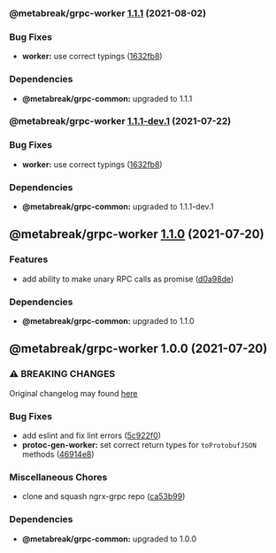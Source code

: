 ### @metabreak/grpc-worker [1.1.1](https://github.com/metabreak/grpc-lib/compare/@metabreak/grpc-worker@1.1.0...@metabreak/grpc-worker@1.1.1) (2021-08-02)

### Bug Fixes

- **worker:** use correct typings ([1632fb8](https://github.com/metabreak/grpc-lib/commit/1632fb8a062484e2c3b8e3d65d6f077febacd01a))

### Dependencies

- **@metabreak/grpc-common:** upgraded to 1.1.1

### @metabreak/grpc-worker [1.1.1-dev.1](https://github.com/metabreak/grpc-lib/compare/@metabreak/grpc-worker@1.1.0...@metabreak/grpc-worker@1.1.1-dev.1) (2021-07-22)

### Bug Fixes

- **worker:** use correct typings ([1632fb8](https://github.com/metabreak/grpc-lib/commit/1632fb8a062484e2c3b8e3d65d6f077febacd01a))

### Dependencies

- **@metabreak/grpc-common:** upgraded to 1.1.1-dev.1

## @metabreak/grpc-worker [1.1.0](https://github.com/metabreak/grpc-lib/compare/@metabreak/grpc-worker@1.0.0...@metabreak/grpc-worker@1.1.0) (2021-07-20)

### Features

- add ability to make unary RPC calls as promise ([d0a98de](https://github.com/metabreak/grpc-lib/commit/d0a98de22376fef37071f875a657979dcef7ffc9))

### Dependencies

- **@metabreak/grpc-common:** upgraded to 1.1.0

## @metabreak/grpc-worker 1.0.0 (2021-07-20)

### ⚠ BREAKING CHANGES

Original changelog may found [here](https://github.com/ngx-grpc/ngx-grpc/blob/e95366c6f55eb12d721452c394a32298cbc9e32d/CHANGELOG.md)

### Bug Fixes

- add eslint and fix lint errors ([5c922f0](https://github.com/metabreak/grpc-lib/commit/5c922f0b89c3b74968f8c1547b26999bde4d6f62))
- **protoc-gen-worker:** set correct return types for `toProtobufJSON` methods ([46914e8](https://github.com/metabreak/grpc-lib/commit/46914e8465a55f7c9810f17736a99558f93dc4c1))

### Miscellaneous Chores

- clone and squash ngrx-grpc repo ([ca53b99](https://github.com/metabreak/grpc-lib/commit/ca53b99e8311c8f84ed09f2f2f304693aea371ad))

### Dependencies

- **@metabreak/grpc-common:** upgraded to 1.0.0
